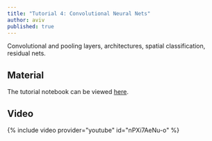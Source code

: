 ```yaml
---
title: "Tutorial 4: Convolutional Neural Nets"
author: aviv
published: true
---
```


Convolutional and pooling layers, architectures, spatial classification,
residual nets.

## Material

The tutorial notebook can be viewed [here](https://nbviewer.jupyter.org/github/vistalab-technion/cs236605-tutorials/blob/master/tutorial4/tutorial4-CNNs.ipynb).

## Video

{% include video provider="youtube" id="nPXi7AeNu-o" %}

